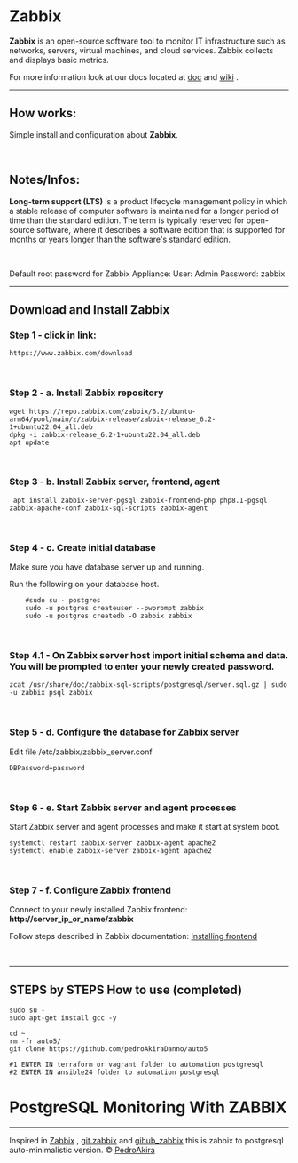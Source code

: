 # Zabbix


**Zabbix** is an open-source software tool to monitor IT infrastructure such as networks, servers, virtual machines, and cloud services. Zabbix collects and displays basic metrics.



For more information look at our
docs located at [doc](https://github.com/pedroAkiraDanno/auto5/) and [wiki](https://github.com/pedroAkiraDanno/auto5/wiki) .



---





## How works:

Simple install and configuration about **Zabbix**.

<br /> 


## Notes/Infos: 
**Long-term support (LTS)**  is a product lifecycle management policy in which a stable release of computer software is maintained for a longer period of time than the standard edition. The term is typically reserved for open-source software, where it describes a software edition that is supported for months or years longer than the software's standard edition.


<br /> 

Default root password for Zabbix Appliance: User: Admin     Password: zabbix


---



## Download and Install Zabbix


### Step 1 - click in link: 

    https://www.zabbix.com/download

<br /> 

### Step 2 -  a. Install Zabbix repository
    wget https://repo.zabbix.com/zabbix/6.2/ubuntu-arm64/pool/main/z/zabbix-release/zabbix-release_6.2-1+ubuntu22.04_all.deb
    dpkg -i zabbix-release_6.2-1+ubuntu22.04_all.deb
    apt update

<br /> 

### Step 3 -  b. Install Zabbix server, frontend, agent
     apt install zabbix-server-pgsql zabbix-frontend-php php8.1-pgsql zabbix-apache-conf zabbix-sql-scripts zabbix-agent

<br /> 

### Step 4 -  c. Create initial database
Make sure you have database server up and running.

Run the following on your database host.

        #sudo su - postgres
        sudo -u postgres createuser --pwprompt zabbix
        sudo -u postgres createdb -O zabbix zabbix


<br /> 

### Step 4.1 - On Zabbix server host import initial schema and data. You will be prompted to enter your newly created password.
    zcat /usr/share/doc/zabbix-sql-scripts/postgresql/server.sql.gz | sudo -u zabbix psql zabbix

<br /> 


### Step 5 -  d. Configure the database for Zabbix server
Edit file /etc/zabbix/zabbix_server.conf

    DBPassword=password

<br /> 

### Step 6 -  e. Start Zabbix server and agent processes
Start Zabbix server and agent processes and make it start at system boot.

    systemctl restart zabbix-server zabbix-agent apache2
    systemctl enable zabbix-server zabbix-agent apache2

<br /> 

### Step 7 -  f. Configure Zabbix frontend
Connect to your newly installed Zabbix frontend: **http://server_ip_or_name/zabbix**

Follow steps described in Zabbix documentation: [Installing frontend](https://www.zabbix.com/documentation/6.2/en/manual/installation/install#installing_frontend)

<br /> 



---



## STEPS by STEPS How to use (completed)
    sudo su - 
    sudo apt-get install gcc -y

    cd ~
    rm -fr auto5/
    git clone https://github.com/pedroAkiraDanno/auto5

    #1 ENTER IN terraform or vagrant folder to automation postgresql
    #2 ENTER IN ansible24 folder to automation postgresql 






# PostgreSQL Monitoring With ZABBIX







---
Inspired in [Zabbix](https://www.zabbix.com/) , [git.zabbix](https://git.zabbix.com/projects/zbx/repos/zabbix/browse) and [gihub_zabbix](https://github.com/zabbix/zabbix) this is zabbix to postgresql auto-minimalistic version.
©  [PedroAkira](https://www.instagram.com/pedro.akira.3)
